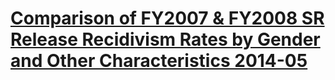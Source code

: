 # [Comparison of FY2007 & FY2008 SR Release Recidivism Rates by Gender and Other Characteristics 2014-05]()   
